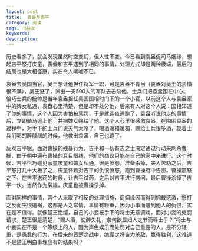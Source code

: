 ```yaml
---
layout: post
title:  袁盎与吉平
category: 阅读
tags: 书益友
keywords:  
description: 
---
```

历史看多了，就会发现虽然时空变幻，但人性不变。今日看到袁盎促司马姻缘，想起吉平怒打庆童，袁盎和吉平遇到了相同的事情，处理方式却是两种极端，最后的结局也是大相径庭，实在令人唏嘘不已。

袁盎去吴国当官，吴王想让他担任将军一职，可是袁盎不肯当（袁盎对吴王的骄横很不满），吴王怒了，派出一支500人的军队去击杀他，士兵们把袁盎围在中心。恰巧士兵的统帅是当年袁盎担任吴国国相时门下的一个小官，以前这个人与袁盎家中的婢女私通，袁盎心里清楚，但是却不处分他，后来有人对这个人说：国相知道了你的事情，这个人因为害怕被惩罚，于是就连夜逃跑了，袁盎听说他走的事情后，立即骑马追上他，并把婢女赐给了他。这个人心里很感激袁盎，在围困袁盎的过程中，对手下的士兵们说天气太冷了，喝酒暖和暖和，赐给士兵很多酒，趁着士兵们喝的醉醺醺的时候，他救出袁盎，自己也跑了。

反观吉平呢。面对曹操的残暴行为，吉平和一伙有志之士决定通过行动来刺杀曹操，由于朝中遍布曹操的耳目眼线，他们的商议只能在自己的家中来进行。这个时候，吉平恰巧碰见家童庆童和婢女私通，很是愤怒，准备杀掉，夫人苦劝之后，吉平怒打几十大板了之，庆童怀着对吉平的仇恨愤怒，跑到曹操府中告密。曹操震怒之下，在吉平送药的时候，让吉平试药，之后对吉平进行拷问，最后曹操杀掉了吉平一伙。当然作为枭雄，庆童也被曹操杀掉。

面对同样的事情，两个人采取了相反的处理措施，促姻缘因而得到拥戴感激，怒打之反而生恨遭祸，这都是人之常情，事情有轻重，因为小事而遭到他人的仇恨，实在是不值得。就像楚王绝缨，自己的小妾被手下的将士无意调戏，面对小妾的处罚请求，楚王很是清楚，“赐人酒，使醉失礼，奈何欲显妇人之节而辱士乎？”将士与小妾实在不是一个等级上的人，因为声色娱乐而处罚对自己重要的人，是不分轻重，是愚蠢的行为。在后来的晋楚之战中，绝缨之将奋力杀敌，赢得胜利，这难道不是楚王明白事理应有的结果吗？

